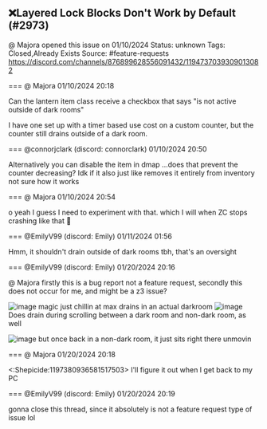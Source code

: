 ## ❌Layered Lock Blocks Don't Work by Default (#2973)
@ Majora opened this issue on 01/10/2024
Status: unknown
Tags: Closed,Already Exists
Source: #feature-requests https://discord.com/channels/876899628556091432/1194737039309013082


=== @ Majora 01/10/2024 20:18

Can the lantern item class receive a checkbox that says "is not active outside of dark rooms"

I have one set up with a timer based use cost on a custom counter, but the counter still drains outside of a dark room.

=== @connorjclark (discord: connorclark) 01/10/2024 20:50

Alternatively you can disable the item in dmap ...does that prevent the counter decreasing?
Idk if it also just like removes it entirely from inventory not sure how it works

=== @ Majora 01/10/2024 20:54

o yeah I guess I need to experiment with that. which I will when ZC stops crashing like that 🥲

=== @EmilyV99 (discord: Emily) 01/11/2024 01:56

Hmm, it shouldn't drain outside of dark rooms tbh, that's an oversight

=== @EmilyV99 (discord: Emily) 01/20/2024 20:16

@ Majora firstly this is a bug report not a feature request, secondly this does not occur for me, and might be a z3 issue?

![image](https://cdn.discordapp.com/attachments/1194737039309013082/1198360723856838666/image.png?ex=65ecc3e5&is=65da4ee5&hm=474a3c7041b679bbd422d9c44bfc7e3f40410fad88c245072ddfa746b0d15838&)
magic just chillin at max
drains in an actual darkroom
![image](https://cdn.discordapp.com/attachments/1194737039309013082/1198360805092110466/image.png?ex=65ecc3f8&is=65da4ef8&hm=543c17c17dd48230870c17e545b1f4ed1cd79996397f6a26ae825648fa0d9924&)
Does drain during scrolling between a dark room and non-dark room, as well

![image](https://cdn.discordapp.com/attachments/1194737039309013082/1198360944775008337/image.png?ex=65ecc419&is=65da4f19&hm=ec93a703080d396d587446f5e332d6f1d01374ebfb0f1f4b1be58416e97875cc&)
but once back in a non-dark room, it just sits right there unmovin

=== @ Majora 01/20/2024 20:18

<:Shepicide:1197380936581517503>
I'll figure it out when I get back to my PC

=== @EmilyV99 (discord: Emily) 01/20/2024 20:19

gonna close this thread, since it absolutely is not a feature request type of issue lol
